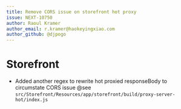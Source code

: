 ```yaml
---
title: Remove CORS issue on storefront hot proxy
issue: NEXT-10750
author: Raoul Kramer
author_email: r.kramer@haokeyingxiao.com 
author_github: @djpogo
---
```


# Storefront
* Added another regex to rewrite hot proxied responseBody to circumstate CORS issue @see `src/Storefront/Resources/app/storefront/build/proxy-server-hot/index.js`
